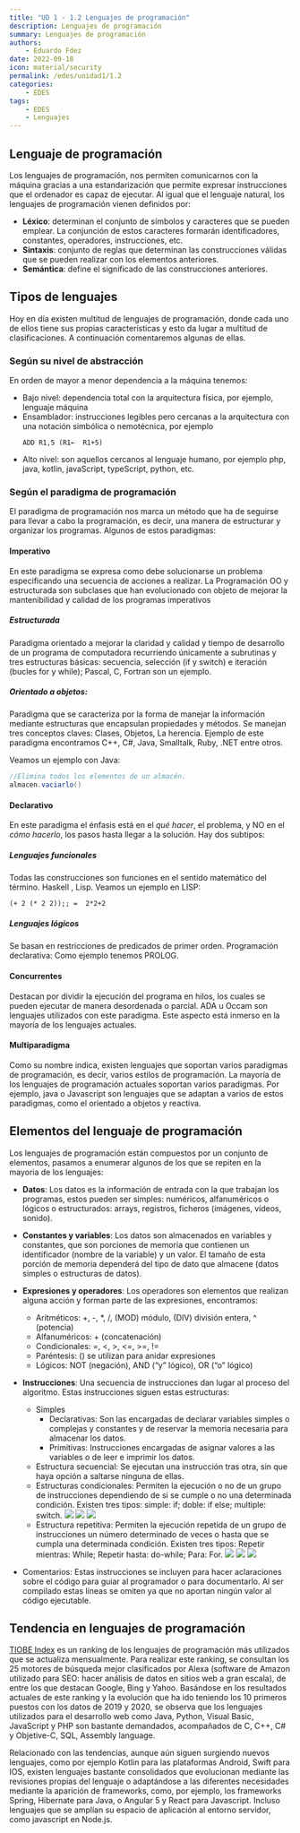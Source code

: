 ```yaml
---
title: "UD 1 - 1.2 Lenguajes de programación"
description: Lenguajes de programación
summary: Lenguajes de programación
authors:
    - Eduardo Fdez
date: 2022-09-18
icon: material/security
permalink: /edes/unidad1/1.2
categories:
    - EDES
tags:
    - EDES
    - Lenguajes
---
```


## Lenguaje de programación
Los lenguajes de programación, nos permiten comunicarnos con la máquina gracias a una estandarización que permite expresar instrucciones que el ordenador es capaz de ejecutar. Al igual que el lenguaje natural, los lenguajes de programación vienen definidos por:
* **Léxico**: determinan el conjunto de símbolos y caracteres que se pueden emplear. La conjunción de estos caracteres formarán identificadores, constantes, operadores, instrucciones, etc.
* **Sintaxis**: conjunto de reglas que determinan las construcciones válidas que se pueden realizar con los elementos anteriores.
* **Semántica**: define el significado de las construcciones anteriores.



## Tipos de lenguajes
Hoy en día existen multitud de lenguajes de programación, donde cada uno de ellos tiene sus propias características y esto da lugar a multitud de clasificaciones. A continuación comentaremos algunas de ellas.

### Según su nivel de abstracción
En orden de mayor a menor dependencia a la máquina tenemos:

* Bajo nivel: dependencia total con la arquitectura física, por ejemplo, lenguaje máquina
* Ensamblador: instrucciones legibles pero cercanas a la arquitectura con una notación simbólica o nemotécnica, por ejemplo
  ```
  ADD R1,5 (R1←  R1+5)
  ```
* Alto nivel: son aquellos cercanos al lenguaje humano, por ejemplo php, java, kotlin, javaScript, typeScript, python, etc.

### Según el paradigma de programación
El paradigma de programación nos marca un método que ha de seguirse para llevar a cabo la programación, es decir, una manera de estructurar y organizar los programas. Algunos de estos paradigmas:

#### Imperativo
En este paradigma se expresa como debe solucionarse un problema especificando una secuencia de acciones a realizar. La Programación OO y estructurada son subclases que han evolucionado con objeto de mejorar la mantenibilidad y calidad de los programas imperativos

##### Estructurada
Paradigma orientado a mejorar la claridad y calidad y tiempo de desarrollo de un programa de computadora recurriendo únicamente a subrutinas y tres estructuras básicas: secuencia, selección (if y switch) e iteración (bucles for y while); Pascal, C, Fortran son un ejemplo.

##### Orientado a objetos:
Paradigma que se caracteriza por la forma de manejar la información mediante estructuras que encapsulan propiedades y métodos. Se manejan tres conceptos claves: Clases, Objetos, La herencia. Ejemplo de este paradigma encontramos C++, C#, Java, Smalltalk, Ruby, .NET entre otros.

Veamos un ejemplo con Java:

```java
//Elimina todos los elementos de un almacén.
almacen.vaciarlo()
```

#### Declarativo
En este paradigma el énfasis está en el *qué hacer*, el problema, y NO en el *cómo hacerlo*, los pasos hasta llegar a la solución. Hay dos subtipos:

##### Lenguajes funcionales
Todas las construcciones son funciones en el sentido matemático del término. Haskell , Lisp. Veamos un ejemplo en LISP:

```Lisp
(+ 2 (* 2 2));; =  2*2+2 
```

##### Lenguajes lógicos

Se basan en restricciones de predicados de primer orden. Programación declarativa: Como ejemplo tenemos PROLOG.

#### Concurrentes

Destacan por dividir la ejecución del programa en hilos, los cuales se pueden ejecutar de manera desordenada o parcial. ADA u Occam son lenguajes utilizados con este paradigma. Este aspecto está inmerso en la mayoría de los lenguajes actuales.

#### Multiparadigma

Como su nombre indica, existen lenguajes que soportan varios paradigmas de programación, es decir, varios estilos de programación. La mayoría de los lenguajes de programación actuales soportan varios paradigmas. Por ejemplo, java o Javascript son lenguajes que se adaptan a varios de estos paradigmas, como el orientado a objetos y reactiva.

## Elementos del lenguaje de programación

Los lenguajes de programación están compuestos por un conjunto de elementos, pasamos a enumerar algunos de los que se repiten en la mayoria de los lenguajes:

* **Datos**: Los datos es la información de entrada con la que trabajan los programas, estos pueden ser simples: numéricos, alfanuméricos o lógicos o estructurados: arrays, registros, ficheros (imágenes, vídeos, sonido).
* **Constantes y variables**: Los datos son almacenados en variables y constantes, que son porciones de memoria que contienen un identificador (nombre de la variable) y un valor. El tamaño de esta porción de memoria dependerá del tipo de dato que almacene (datos simples o estructuras de datos).
* **Expresiones y operadores**: Los operadores son elementos que realizan alguna acción y forman parte de las expresiones, encontramos:

  * Aritméticos: +, -, *, /, (MOD) módulo, (DIV) división entera, ^ (potencia)
  * Alfanuméricos: + (concatenación)
  * Condicionales: =, <, >, <=, >=, !=
  * Paréntesis: () se utilizan para anidar expresiones
  * Lógicos: NOT (negación), AND (“y” lógico), OR (“o” lógico)
* **Instrucciones**: Una secuencia de instrucciones dan lugar al proceso del algoritmo. Estas instrucciones siguen estas estructuras:

  * Simples
    * Declarativas: Son las encargadas de declarar variables simples o complejas y  constantes y de reservar la memoria necesaria para almacenar los datos.
    * Primitivas: Instrucciones encargadas de asignar valores a las variables o de leer e imprimir los datos.
  * Estructura secuencial: Se ejecutan una instrucción tras otra, sin que haya opción a saltarse ninguna de ellas.
  * Estructuras condicionales: Permiten la ejecución o no de un grupo de instrucciones dependiendo de si se cumple o no una determinada condición. Existen tres tipos: simple:  if; doble:  if else; multiple: switch.
    ![](assets/EDES-U1-EstCondicionales.png)
    ![](assets/EDES-U1-EstCondicionalesDoble.png)
    ![](assets/EDES-U1-EstCondicionalesMult.png)
  * Estructura repetitiva: Permiten la ejecución repetida de un grupo de instrucciones un número determinado de veces o hasta que se cumpla una determinada condición. Existen tres tipos: Repetir mientras: While; Repetir hasta: do-while; Para: For.
    ![](assets/EDES-U1-EstRepWhile.png)
    ![](assets/EDES-U1-EstRepDoWhile.png)
    ![](assets/EDES-U1-EstRepFor.png)
* Comentarios: Estas instrucciones se incluyen para hacer aclaraciones sobre el código para guiar al programador o para documentarlo. Al ser compilado estas líneas se omiten ya que no aportan ningún valor al código ejecutable.

## Tendencia en lenguajes de programación
[TIOBE Index](https://www.tiobe.com/tiobe-index) es un ranking de los lenguajes de programación más utilizados que se actualiza mensualmente. Para realizar este ranking, se consultan los 25 motores de búsqueda mejor clasificados por Alexa (software de Amazon utilizado para SEO: hacer análisis de datos en sitios web a gran escala), de entre los que destacan Google, Bing y Yahoo.
Basándose en los resultados actuales de este ranking y la evolución que ha ido teniendo los 10 primeros puestos con los datos de 2019 y 2020, se observa que los lenguajes utilizados para el desarrollo web como Java, Python, Visual Basic, JavaScript y PHP son bastante demandados, acompañados de C, C++, C# y Objetive-C, SQL, Assembly language.

Relacionado con las tendencias, aunque aún siguen surgiendo nuevos lenguajes, como por ejemplo Kotlin para las plataformas Android, Swift para IOS, existen lenguajes bastante consolidados que evolucionan mediante las revisiones propias del lenguaje o adaptándose a las diferentes necesidades mediante la aparición de frameworks, como, por ejemplo, los frameworks Spring, Hibernate para Java, o Angular 5 y React para Javascript. Incluso lenguajes que se amplían su espacio de aplicación al entorno servidor, como javascript en Node.js.

